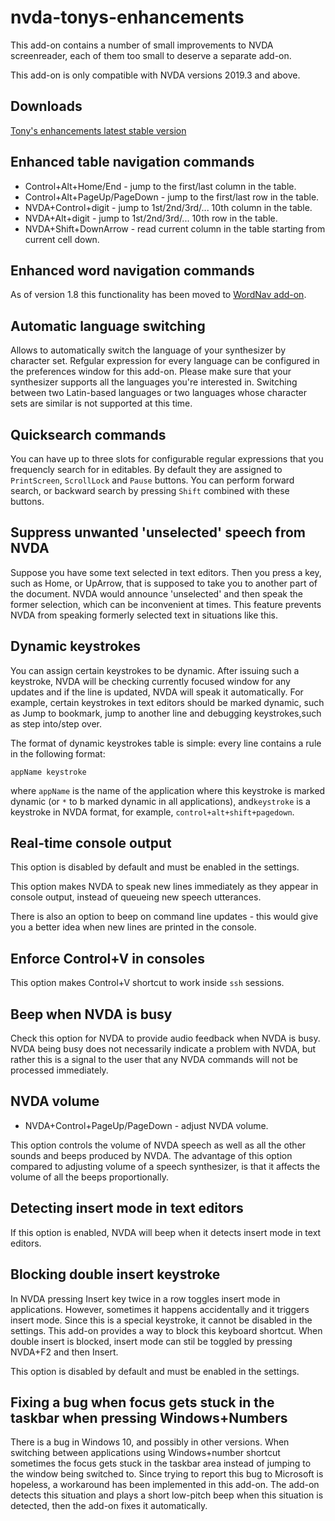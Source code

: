 # nvda-tonys-enhancements
This add-on contains a number of small improvements to NVDA screenreader, each of them too small to deserve a separate add-on.

This add-on is only compatible with NVDA versions 2019.3 and above.

## Downloads

[Tony's enhancements latest stable version](https://github.com/mltony/nvda-tonys-enhancements/releases/latest/download/tonysEnhancements.nvda-addon)

## Enhanced table navigation commands
* Control+Alt+Home/End - jump to the first/last column in the table.
* Control+Alt+PageUp/PageDown - jump to the first/last row in the table.
* NVDA+Control+digit - jump to 1st/2nd/3rd/... 10th column in the table.
* NVDA+Alt+digit - jump to 1st/2nd/3rd/... 10th row in the table.
* NVDA+Shift+DownArrow - read current column in the table starting from current cell down.

## Enhanced word navigation commands

As of version 1.8 this functionality has been moved to [WordNav add-on](https://github.com/mltony/nvda-word-nav/).

## Automatic language switching
Allows to automatically switch the language of your synthesizer by character set. Refgular expression for every language can be configured in the preferences window for this add-on. Please make sure that your synthesizer supports all the languages you're interested in. Switching between two Latin-based languages or two languages whose character sets are similar is not supported at this time.

## Quicksearch commands

You can have up to three slots for configurable regular expressions that you frequencly search for in editables. By default they are assigned to `PrintScreen`, `ScrollLock` and `Pause` buttons. You can perform forward search, or backward search by pressing `Shift` combined with these buttons.

## Suppress unwanted 'unselected' speech from NVDA

Suppose you have some text selected in text editors. Then you press a key, such as Home, or UpArrow, that is supposed to take you to another part of the document. NVDA would announce 'unselected' and then speak the former selection, which can be inconvenient at times. This feature prevents NVDA from speaking formerly selected text in situations like this.

## Dynamic keystrokes

You can assign certain keystrokes to be dynamic. After issuing such a keystroke, NVDA will be checking currently focused window for any updates and if the line is updated, NVDA will speak it automatically. For example, certain keystrokes in text editors should be marked dynamic, such as Jump to bookmark, jump to another line and debugging keystrokes,such as step into/step over.

The format of dynamic keystrokes table is simple: every line contains a rule in the following format:
```
appName keystroke
```
where `appName` is the name of the application where this keystroke is marked dynamic (or `*` to b marked dynamic in all applications), and`keystroke` is a keystroke in NVDA format, for example, `control+alt+shift+pagedown`.

## Real-time console output

This option is disabled by default and must be enabled in the settings.

This option makes NVDA to speak new lines immediately as they appear in console output, instead of queueing new speech utterances.

There is also an option to beep on command line updates - this would give you a better idea when new lines are printed in the console.

## Enforce Control+V in consoles

This option makes Control+V shortcut to work inside `ssh` sessions.

## Beep when NVDA is busy

Check this option for NVDA to provide audio feedback when NVDA is busy. NVDA being busy does not necessarily indicate a problem with NVDA, but rather this is a signal to the user that any NVDA commands will not be processed immediately.

## NVDA volume

* NVDA+Control+PageUp/PageDown - adjust NVDA volume.

This option controls the volume of NVDA speech as well as all the other sounds and beeps produced by NVDA. The advantage of this option compared to adjusting volume of a speech synthesizer, is that it affects the volume of all the beeps proportionally.

## Detecting insert mode in text editors

If this option is enabled, NVDA will beep when it detects insert mode in text editors.

## Blocking double insert keystroke

In NVDA pressing Insert key twice in a row toggles insert mode in applications. However, sometimes it happens accidentally and it triggers insert mode. Since this is a special keystroke, it cannot be disabled in the settings. This add-on provides a way to block this keyboard shortcut. When double insert is blocked, insert mode can stil be toggled by pressing NVDA+F2 and then Insert. 

This option is disabled by default and must be enabled in the settings.

## Fixing a bug when focus gets stuck in the taskbar when pressing Windows+Numbers

There is a bug in Windows 10, and possibly in other versions. When switching between applications using Windows+number shortcut sometimes the focus gets stuck in the taskbar area instead of jumping to the window being switched to. Since trying to report this bug to Microsoft is hopeless, a workaround has been implemented in this add-on. The add-on detects this situation and plays a short low-pitch beep when this situation is detected, then the add-on fixes it automatically.
